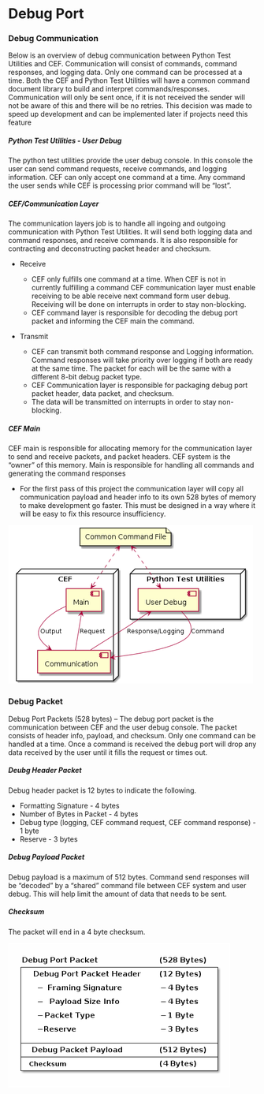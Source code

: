 # Debug Port

### Debug Communication

Below is an overview of debug communication between Python Test Utilities and CEF.  Communication will consist of commands, command responses, and logging data.  Only one command can be processed at a time.  Both the CEF and Python Test Utilities will have a common command document library to build and interpret commands/responses.  Communication will only be sent once, if it is not received the sender will not be aware of this and there will be no retries.  This decision was made to speed up development and can be implemented later if projects need this feature

##### Python Test Utilities - User Debug

The python test utilities provide the user debug console.  In this console the user can send command requests, receive commands, and logging information.  CEF can only accept one command at a time.  Any command the user sends while CEF is processing prior command will be “lost”.

##### CEF/Communication Layer

The communication layers job is to handle all ingoing and outgoing communication with Python Test Utilities.  It will send both logging data and command responses, and receive commands.  It is also responsible for contracting and deconstructing packet header and checksum.

* Receive

  * CEF only fulfills one command at a time.  When CEF is not in currently fulfilling a command CEF communication layer must enable receiving to be able receive next command form user debug.  Receiving will be done on interrupts in order to stay non-blocking.
  * CEF command layer is responsible for decoding the debug port packet and informing the CEF main the command.
* Transmit

  * CEF can transmit both command response and Logging information.  Command responses will take priority over logging if both are ready at the same time.  The packet for each will be the same with a different 8-bit debug packet type.
  * CEF Communication layer is responsible for packaging debug port packet header, data packet, and checksum.
  * The data will be transmitted on interrupts in order to stay non-blocking.

##### CEF Main

CEF main is responsible for allocating memory for the communication layer to send and receive packets, and packet headers.  CEF system is the “owner” of this memory.  Main is responsible for handling all commands and generating the command responses

* For the first pass of this project the communication layer will copy all communication payload and header info to its own 528 bytes of memory to make development go faster.  This must be designed in a way where it will be easy to fix this resource insufficiency.

![DebugCommunication](./docsSource/DebugCommunication.png)

### Debug Packet

Debug Port Packets (528 bytes) – The debug port packet is the communication between CEF and the user debug console.  The packet consists of header info, payload, and checksum.  Only one command can be handled at a time.  Once a command is received the debug port will drop any data received by the user until it fills the request or times out.

##### Deubg Header Packet

Debug header packet is 12 bytes to indicate the following.

* Formatting Signature - 4 bytes
* Number of Bytes in Packet - 4 bytes
* Debug type (logging, CEF command request, CEF command response) - 1 byte
* Reserve - 3 bytes

##### Debug Payload Packet

Debug payload is a maximum of 512 bytes.  Command send responses will be “decoded” by a “shared” command file between CEF system and user debug.  This will help limit the amount of data that needs to be sent.

##### Checksum

The packet will end in a 4 byte checksum.

![DebugPortPacket](./docsSource/DebugPortPacket.png)
